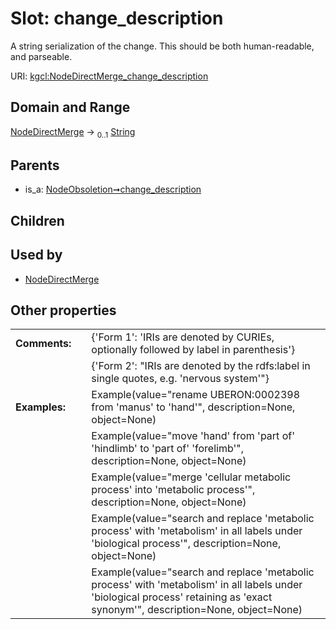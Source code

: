 
# Slot: change_description


A string serialization of the change. This should be both human-readable, and parseable.

URI: [kgcl:NodeDirectMerge_change_description](http://w3id.org/kgcl/NodeDirectMerge_change_description)


## Domain and Range

[NodeDirectMerge](NodeDirectMerge.md) &#8594;  <sub>0..1</sub> [String](types/String.md)

## Parents

 *  is_a: [NodeObsoletion➞change_description](NodeObsoletion_change_description.md)

## Children


## Used by

 * [NodeDirectMerge](NodeDirectMerge.md)

## Other properties

|  |  |  |
| --- | --- | --- |
| **Comments:** | | {'Form 1': 'IRIs are denoted by CURIEs, optionally followed by label in parenthesis'} |
|  | | {'Form 2': "IRIs are denoted by the rdfs:label in single quotes, e.g. 'nervous system'"} |
| **Examples:** | | Example(value="rename UBERON:0002398 from 'manus' to 'hand'", description=None, object=None) |
|  | | Example(value="move 'hand' from 'part of' 'hindlimb' to 'part of' 'forelimb'", description=None, object=None) |
|  | | Example(value="merge 'cellular metabolic process' into 'metabolic process'", description=None, object=None) |
|  | | Example(value="search and replace 'metabolic process' with 'metabolism' in all labels under 'biological process'", description=None, object=None) |
|  | | Example(value="search and replace 'metabolic process' with 'metabolism' in all labels under 'biological process' retaining as 'exact synonym'", description=None, object=None) |

